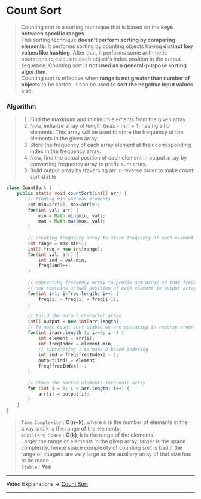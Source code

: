 # Count Sort
> Counting sort is a sorting technique that is based on the **keys between specific ranges**.       
> This sorting technique **doesn't perform sorting by comparing elements**. It performs sorting by counting objects having **distinct key values like hashing**. 
> After that, it performs some arithmetic operations to calculate each object's index position in the output sequence. 
> Counting sort is **not used as a general-purpose sorting algorithm**.         
> Counting sort is effective when **range is not greater than number of objects** to be sorted. It can be used to **sort the negative input values** also.      
### Algorithm
> 1. Find the maximum and minimum elements from the given array.
> 2. Now, initialize array of length (max - min + 1) having all 0 elements. This array will be used to store the frequency of the elements in the given array.
> 3. Store the frequency of each array element at their corresponding index in the frequency array.
> 4. Now, find the actual position of each element in output array by converting frequency array to prefix sum array.
> 5. Build output array by traversing arr in reverse order to make count sort stable.
```java
class CountSort {
    public static void countSort(int[] arr) {
        // finding min and max elements 
        int min=arr[0], max=arr[0];
        for(int val: arr) {
            min = Math.min(min, val);
            max = Math.max(max, val);
        }
        
        // creating frequency array to store frequency of each element
        int range = max-min+1;
        int[] freq = new int[range];
        for(int val: arr) {
            int ind = val-min;
            freq[ind]++; 
        }
        
        // converting frequency array to prefix sum array so that freq[i] 
        // now contains actual position of each element in output array
        for(int i=1; i<freq.length; i++) {
            freq[i] = freq[i] + freq[i-1];
        }
        
        // Build the output character array
        int[] output = new int[arr.length];
        // To make count sort stable we are operating in reverse order.
        for(int i=arr.length-1; i>=0; i--) {
            int element = arr[i];
            int freqIndex = element-min;
            // subtracting 1 to make 0 based indexing
            int ind = freq[freqIndex] - 1;
            output[ind] = element;
            freq[freqIndex]--;
        }
        
        // Store the sorted elements into main array 
        for (int i = 0; i < arr.length; i++) {
            arr[i] = output[i];
        }
    }
}
```
> `Time Complexity` : **O(n+k)**, where n is the number of elements in the array and k is the range of the elements.    
> `Auxiliary Space` : **O(k)**, k is the range of the elements.       
> Larger the range of elements in the given array, larger is the space complexity, hence space complexity of counting sort is bad if the
> range of integers are very large as the auxiliary array of that size has to be made.         
> `Stable` : **Yes** 
---  
Video Explanations -> [Count Sort](https://youtu.be/p-OyKUgIrx4?list=PL-Jc9J83PIiFc7hJ5eeCb579PS8p-en4f) 
<hr>
